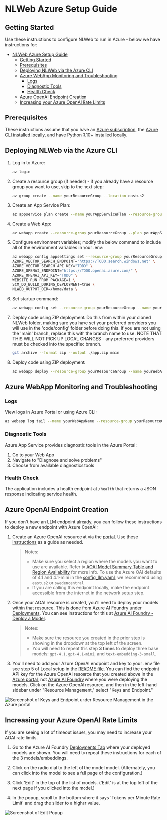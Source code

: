 # NLWeb Azure Setup Guide

## Getting Started

Use these instructions to configure NLWeb to run in Azure - below we have instructions for:

<!-- - [Deploying NLWeb to Azure via the Azure Portal](#deploying-nlweb-via-the-azure-portal) -->
- [NLWeb Azure Setup Guide](#nlweb-azure-setup-guide)
  - [Getting Started](#getting-started)
  - [Prerequisites](#prerequisites)
  - [Deploying NLWeb via the Azure CLI](#deploying-nlweb-via-the-azure-cli)
  - [Azure WebApp Monitoring and Troubleshooting](#azure-webapp-monitoring-and-troubleshooting)
    - [Logs](#logs)
    - [Diagnostic Tools](#diagnostic-tools)
    - [Health Check](#health-check)
  - [Azure OpenAI Endpoint Creation](#azure-openai-endpoint-creation)
  - [Increasing your Azure OpenAI Rate Limits](#increasing-your-azure-openai-rate-limits)

## Prerequisites

These instructions assume that you have an [Azure subscription](https://go.microsoft.com/fwlink/?linkid=2227353&clcid=0x409&l=en-us&icid=nlweb), the [Azure CLI installed locally](https://learn.microsoft.com/cli/azure/install-azure-cli), and have Python 3.10+ installed locally.

<!-- commenting out until we can test after making repo public.
## Deploying NLWeb via the Azure Portal

1. Create a [WebApp in the Azure Portal](https://portal.azure.com/?feature.msaljs=true#view/WebsitesExtension/AppServiceWebAppCreateV3Blade):
    - Create a new resource group and instance name.
    - Publish: Code
    - Choose Python 3.13 as the runtime stack
    - Select Linux as the operating system
    - Select "East US 2" or "Sweden Central" as the region
    - Select "Premium V3 P1V3 (195 minimum ACU/vCPU, 8 GB memory, 2 vCPU)" as the pricing plan
    - No database is needed.

2. Set up deployment source:
    - Choose GitHub or Azure DevOps
    - Connect to your repository
    - Set up continuous deployment

3. Configure application settings:
    - Add all the environment variables from `.env.template`
    - Set `WEBSITE_RUN_FROM_PACKAGE=1`
    - Set `SCM_DO_BUILD_DURING_DEPLOYMENT=true`
    - Don't forget to click "Apply" after all app settings have beeen added to save your changes!

4. Configure startup command to:

    ```sh
    startup.sh
    ```
    This can be found under "Settings" in the "Configuration" section.  It's in the default "General settings" tab.  Again, don't forget to click "Save" when you are done to save your changes.

    ![Startup Command can be found in the Configuration pane under the General settings tab.](../images/StartupCommand.jpg) -->

## Deploying NLWeb via the Azure CLI

1. Log in to Azure:

    ```sh
    az login
    ```

2. Create a resource group (if needed) - if you already have a resource group you want to use, skip to the next step:

    ```sh
    az group create --name yourResourceGroup --location eastus2
    ```

3. Create an App Service Plan:

    ```sh
    az appservice plan create --name yourAppServicePlan --resource-group yourResourceGroup --sku P1v3 --is-linux
    ```

4. Create a Web App:

    ```sh
    az webapp create --resource-group yourResourceGroup --plan yourAppServicePlan --name yourWebAppName --runtime "PYTHON:3.13"
    ```

5. Configure environment variables; modify the below command to include all of the environment variables in your .env:

    ```sh
    az webapp config appsettings set --resource-group yourResourceGroup --name yourWebAppName --settings \
    AZURE_VECTOR_SEARCH_ENDPOINT="https://TODO.search.windows.net" \
    AZURE_VECTOR_SEARCH_API_KEY="TODO" \
    AZURE_OPENAI_ENDPOINT="https://TODO.openai.azure.com/" \
    AZURE_OPENAI_API_KEY="TODO" \
    WEBSITE_RUN_FROM_PACKAGE=1 \
    SCM_DO_BUILD_DURING_DEPLOYMENT=true \
    NLWEB_OUTPUT_DIR=/home/data \
    ```

6. Set startup command:

    ```sh
    az webapp config set --resource-group yourResourceGroup --name yourWebAppName --startup-file "startup.sh"
    ```

7. Deploy code using ZIP deployment. Do this from within your cloned NLWeb folder, making sure you have set your preferred providers you will use in the 'code/config' folder before doing this.  If you are not using the 'main' branch, replace this with the branch name to use.  NOTE THAT THIS WILL NOT PICK UP LOCAL CHANGES - any preferred providers must be checked into the specified branch.  

    ```sh
    git archive --format zip --output ./app.zip main

    ```

8. Deploy code using ZIP deployment:

    ```sh
    az webapp deploy --resource-group yourResourceGroup --name yourWebAppName --type zip --src-path ./app.zip
    ```

## Azure WebApp Monitoring and Troubleshooting

### Logs

View logs in Azure Portal or using Azure CLI:

```sh
az webapp log tail --name yourWebAppName --resource-group yourResourceGroup
```

### Diagnostic Tools

Azure App Service provides diagnostic tools in the Azure Portal:

1. Go to your Web App
2. Navigate to "Diagnose and solve problems"
3. Choose from available diagnostics tools

### Health Check

The application includes a health endpoint at `/health` that returns a JSON response indicating service health.

## Azure OpenAI Endpoint Creation

If you don't have an LLM endpoint already, you can follow these instructions to deploy a new endpoint with Azure OpenAI:

1. Create an Azure OpenAI resource at via the [portal](https://portal.azure.com/#create/Microsoft.CognitiveServicesOpenAI).  Use these [instructions](https://learn.microsoft.com/azure/cognitive-services/openai/how-to/create-resource) as a guide as needed.
    > Notes:
    > - Make sure you select a region where the models you want to use are available.  Refer to [AOAI Model Summary Table and Region Availability](https://learn.microsoft.com/azure/ai-services/openai/concepts/models?tabs=global-standard%2Cstandard-chat-completions#model-summary-table-and-region-availability) for more info.  To use the Azure OAI defaults of 4.1 and 4.1-mini in the [config_llm.yaml](code/config/config_llm.yaml), we recommend using `eastus2` or `swedencentral`.
    > - If you are calling this endpoint locally, make the endpoint accessible from the internet in the network setup step.

2. Once your AOAI resource is created, you'll need to deploy your models within that resource.  This is done from Azure AI Foundry under [Deployments](https://ai.azure.com/resource/deployments). You can see instructions for this at [Azure AI Foundry - Deploy a Model](https://learn.microsoft.com/azure/ai-services/openai/how-to/create-resource?pivots=web-portal#deploy-a-model).
    > Notes:
    > - Make sure the resource you created in the prior step is showing in the dropdown at the top left of the screen.
    > - You will need to repeat this step **3 times** to deploy three base models: `gpt-4.1`, `gpt-4.1-mini`, and `text-embedding-3-small`.

3. You'll need to add your Azure OpenAI endpoint and key to your .env file see step 5 of Local setup in the [README file](/README.md). You can find the endpoint API key for the Azure OpenAI resource that you created above in the [Azure portal](https://portal.azure.com/?feature.msaljs=true#view/Microsoft_Azure_ProjectOxford/CognitiveServicesHub/~/OpenAI), not [Azure AI Foundry](https://ai.azure.com) where you were deploying the models.  Click on the Azure OpenAI resource, and then in the left-hand sidebar under "Resource Management," select "Keys and Endpoint."

![Screenshot of Keys and Endpoint under Resource Management in the Azure portal](../images/AOAIKeysAndEndpoint.jpg)

## Increasing your Azure OpenAI Rate Limits

If you are seeing a lot of timeout issues, you may need to increase your AOAI rate limits.

1. Go to the Azure AI Foundry [Deployments Tab](https://ai.azure.com/resource/deployments) where your deployed models are shown.  You will need to repeat these instructions for each of the 3 models/embeddings.

2. Click on the radio dial to the left of the model model. (Alternately, you can click into the model to see a full page of the configuration.)

3. Click 'Edit' in the top of the list of models. ('Edit' is at the top left of the next page if you clicked into the model.)

4. In the popup, scroll to the bottom where it says 'Tokens per Minute Rate Limit' and drag the slider to a higher value.

![Screenshot of Edit Popup](../images/Azure_token_rate_increase.jpg)
